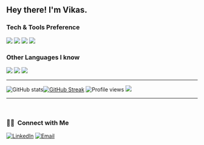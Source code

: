 <h2> Hey there! I'm Vikas.</h2>



 








### Tech & Tools Preference

<img src = "https://img.shields.io/badge/-HTML5-E34F26?style=flat&logo=html5&logoColor=white"> <img src = "https://img.shields.io/badge/-CSS3-1572B6?style=flat&logo=css3&logoColor=white">
<img src="https://img.shields.io/badge/-Bootstrap-563D7C?style=flat&logo=bootstrap&logoColor=white">
<img src="https://img.shields.io/badge/-JavaScript-eed718?style=flat&logo=javascript&logoColor=ffffff">


### Other Languages I know
<img src="http://img.shields.io/badge/-Java-F89820?style=flat&logo=java&logoColor=white"> <img src="https://img.shields.io/badge/-C%20&%20C++-659ad2?style=flat&logo=c%2B%2B&logoColor=ffffff"> <img src="https://img.shields.io/badge/-Python-black?style=flat&logo=python&logoColor=white"> 

---

![GitHub stats](https://github-readme-stats.vercel.app/api?username=VIKAS0264&show_icons=true&hide_border=true)[![GitHub Streak](https://github-readme-streak-stats.herokuapp.com/?user=VIKAS0264&theme=tokyonight)](https://github.com/DenverCoder1/github-readme-streak-stats)
![Profile views](https://gpvc.arturio.dev/VIKAS0264)  <img src="https://img.shields.io/github/followers/VIKAS0264?label=Follow" style=" float:left, margin-right:10px" />

---


<br/>
<h3> 🤝🏻 &nbsp;Connect with Me </h3>
<a href="https://www.linkedin.com/in/vikas264/"><img alt="LinkedIn" src="https://img.shields.io/badge/LinkedIn-Vikas%20-blue?style=flat-square&logo=linkedin"></a>
<a href="mailto:vikasgowda264@gmail.com"><img alt="Email" src="https://img.shields.io/badge/Email-vikasgowda264@gmail.com-blue?style=flat-square&logo=gmail"></a>





